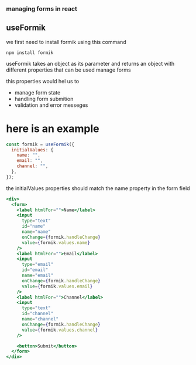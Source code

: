 ### managing forms in react

## useFormik

we first need to install formik using this command

`npm install formik`

useFormik takes an object as its parameter and returns an
object with different properties that can be used manage forms

this properties would hel us to

- manage form state
- handling form submition
- validation and error messeges

# here is an example

```js
const formik = useFormik({
  initialValues: {
    name: "",
    email: "",
    channel: "",
  },
});
```

the initialValues properties should match the name property in the form field

```jsx
<div>
  <form>
    <label htmlFor="">Name</label>
    <input
      type="text"
      id="name"
      name="name"
      onChange={formik.handleChange}
      value={formik.values.name}
    />
    <label htmlFor="">Email</label>
    <input
      type="email"
      id="email"
      name="email"
      onChange={formik.handleChange}
      value={formik.values.email}
    />
    <label htmlFor="">Channel</label>
    <input
      type="text"
      id="channel"
      name="channel"
      onChange={formik.handleChange}
      value={formik.values.channel}
    />

    <button>Submit</button>
  </form>
</div>
```
